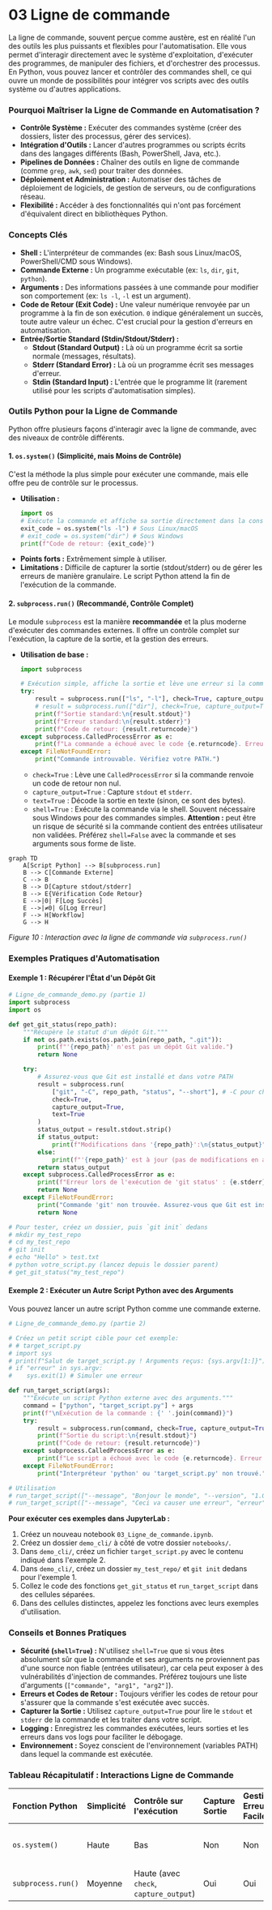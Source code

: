 # 03 Ligne de commande
La ligne de commande, souvent perçue comme austère, est en réalité l'un des outils les plus puissants et flexibles pour l'automatisation. Elle vous permet d'interagir directement avec le système d'exploitation, d'exécuter des programmes, de manipuler des fichiers, et d'orchestrer des processus. En Python, vous pouvez lancer et contrôler des commandes shell, ce qui ouvre un monde de possibilités pour intégrer vos scripts avec des outils système ou d'autres applications.

### Pourquoi Maîtriser la Ligne de Commande en Automatisation ?

* **Contrôle Système :** Exécuter des commandes système (créer des dossiers, lister des processus, gérer des services).
* **Intégration d'Outils :** Lancer d'autres programmes ou scripts écrits dans des langages différents (Bash, PowerShell, Java, etc.).
* **Pipelines de Données :** Chaîner des outils en ligne de commande (comme `grep`, `awk`, `sed`) pour traiter des données.
* **Déploiement et Administration :** Automatiser des tâches de déploiement de logiciels, de gestion de serveurs, ou de configurations réseau.
* **Flexibilité :** Accéder à des fonctionnalités qui n'ont pas forcément d'équivalent direct en bibliothèques Python.

### Concepts Clés

* **Shell :** L'interpréteur de commandes (ex: Bash sous Linux/macOS, PowerShell/CMD sous Windows).
* **Commande Externe :** Un programme exécutable (ex: `ls`, `dir`, `git`, `python`).
* **Arguments :** Des informations passées à une commande pour modifier son comportement (ex: `ls -l`, `-l` est un argument).
* **Code de Retour (Exit Code) :** Une valeur numérique renvoyée par un programme à la fin de son exécution. `0` indique généralement un succès, toute autre valeur un échec. C'est crucial pour la gestion d'erreurs en automatisation.
* **Entrée/Sortie Standard (Stdin/Stdout/Stderr) :**
    * **Stdout (Standard Output) :** Là où un programme écrit sa sortie normale (messages, résultats).
    * **Stderr (Standard Error) :** Là où un programme écrit ses messages d'erreur.
    * **Stdin (Standard Input) :** L'entrée que le programme lit (rarement utilisé pour les scripts d'automatisation simples).

### Outils Python pour la Ligne de Commande

Python offre plusieurs façons d'interagir avec la ligne de commande, avec des niveaux de contrôle différents.

#### 1. `os.system()` (Simplicité, mais Moins de Contrôle)

C'est la méthode la plus simple pour exécuter une commande, mais elle offre peu de contrôle sur le processus.

* **Utilisation :**
    ```python
    import os
    # Exécute la commande et affiche sa sortie directement dans la console
    exit_code = os.system("ls -l") # Sous Linux/macOS
    # exit_code = os.system("dir") # Sous Windows
    print(f"Code de retour: {exit_code}")
    ```
* **Points forts :** Extrêmement simple à utiliser.
* **Limitations :** Difficile de capturer la sortie (stdout/stderr) ou de gérer les erreurs de manière granulaire. Le script Python attend la fin de l'exécution de la commande.

#### 2. `subprocess.run()` (Recommandé, Contrôle Complet)

Le module `subprocess` est la manière **recommandée** et la plus moderne d'exécuter des commandes externes. Il offre un contrôle complet sur l'exécution, la capture de la sortie, et la gestion des erreurs.

* **Utilisation de base :**
    ```python
    import subprocess

    # Exécution simple, affiche la sortie et lève une erreur si la commande échoue
    try:
        result = subprocess.run(["ls", "-l"], check=True, capture_output=True, text=True) # Sous Linux/macOS
        # result = subprocess.run(["dir"], check=True, capture_output=True, text=True, shell=True) # Sous Windows
        print(f"Sortie standard:\n{result.stdout}")
        print(f"Erreur standard:\n{result.stderr}")
        print(f"Code de retour: {result.returncode}")
    except subprocess.CalledProcessError as e:
        print(f"La commande a échoué avec le code {e.returncode}. Erreur:\n{e.stderr}")
    except FileNotFoundError:
        print("Commande introuvable. Vérifiez votre PATH.")
    ```
    * `check=True` : Lève une `CalledProcessError` si la commande renvoie un code de retour non nul.
    * `capture_output=True` : Capture `stdout` et `stderr`.
    * `text=True` : Décode la sortie en texte (sinon, ce sont des bytes).
    * `shell=True` : Exécute la commande via le shell. Souvent nécessaire sous Windows pour des commandes simples. **Attention :** peut être un risque de sécurité si la commande contient des entrées utilisateur non validées. Préférez `shell=False` avec la commande et ses arguments sous forme de liste.

```mermaid
graph TD
    A[Script Python] --> B[subprocess.run]
    B --> C[Commande Externe]
    C --> B
    B --> D[Capture stdout/stderr]
    B --> E{Vérification Code Retour}
    E -->|0| F[Log Succès]
    E -->|≠0| G[Log Erreur]
    F --> H[Workflow]
    G --> H
```
*Figure 10 : Interaction avec la ligne de commande via `subprocess.run()`*

### Exemples Pratiques d'Automatisation

#### Exemple 1 : Récupérer l'État d'un Dépôt Git

```python
# Ligne_de_commande_demo.py (partie 1)
import subprocess
import os

def get_git_status(repo_path):
    """Récupère le statut d'un dépôt Git."""
    if not os.path.exists(os.path.join(repo_path, ".git")):
        print(f"'{repo_path}' n'est pas un dépôt Git valide.")
        return None

    try:
        # Assurez-vous que Git est installé et dans votre PATH
        result = subprocess.run(
            ["git", "-C", repo_path, "status", "--short"], # -C pour changer de répertoire
            check=True,
            capture_output=True,
            text=True
        )
        status_output = result.stdout.strip()
        if status_output:
            print(f"Modifications dans '{repo_path}':\n{status_output}")
        else:
            print(f"'{repo_path}' est à jour (pas de modifications en attente).")
        return status_output
    except subprocess.CalledProcessError as e:
        print(f"Erreur lors de l'exécution de 'git status' : {e.stderr}")
        return None
    except FileNotFoundError:
        print("Commande 'git' non trouvée. Assurez-vous que Git est installé et dans votre PATH.")
        return None

# Pour tester, créez un dossier, puis `git init` dedans
# mkdir my_test_repo
# cd my_test_repo
# git init
# echo "Hello" > test.txt
# python votre_script.py (lancez depuis le dossier parent)
# get_git_status("my_test_repo")
```

#### Exemple 2 : Exécuter un Autre Script Python avec des Arguments

Vous pouvez lancer un autre script Python comme une commande externe.

```python
# Ligne_de_commande_demo.py (partie 2)

# Créez un petit script cible pour cet exemple:
# # target_script.py
# import sys
# print(f"Salut de target_script.py ! Arguments reçus: {sys.argv[1:]}")
# if "erreur" in sys.argv:
#    sys.exit(1) # Simuler une erreur

def run_target_script(args):
    """Exécute un script Python externe avec des arguments."""
    command = ["python", "target_script.py"] + args
    print(f"\nExécution de la commande : {' '.join(command)}")
    try:
        result = subprocess.run(command, check=True, capture_output=True, text=True)
        print(f"Sortie du script:\n{result.stdout}")
        print(f"Code de retour: {result.returncode}")
    except subprocess.CalledProcessError as e:
        print(f"Le script a échoué avec le code {e.returncode}. Erreur:\n{e.stderr}")
    except FileNotFoundError:
        print("Interpréteur 'python' ou 'target_script.py' non trouvé.")

# Utilisation
# run_target_script(["--message", "Bonjour le monde", "--version", "1.0"])
# run_target_script(["--message", "Ceci va causer une erreur", "erreur"])
```

**Pour exécuter ces exemples dans JupyterLab :**

1.  Créez un nouveau notebook `03_Ligne_de_commande.ipynb`.
2.  Créez un dossier `demo_cli/` à côté de votre dossier `notebooks/`.
3.  Dans `demo_cli/`, créez un fichier `target_script.py` avec le contenu indiqué dans l'exemple 2.
4.  Dans `demo_cli/`, créez un dossier `my_test_repo/` et `git init` dedans pour l'exemple 1.
5.  Collez le code des fonctions `get_git_status` et `run_target_script` dans des cellules séparées.
6.  Dans des cellules distinctes, appelez les fonctions avec leurs exemples d'utilisation.

### Conseils et Bonnes Pratiques

* **Sécurité (`shell=True`) :** N'utilisez `shell=True` que si vous êtes absolument sûr que la commande et ses arguments ne proviennent pas d'une source non fiable (entrées utilisateur), car cela peut exposer à des vulnérabilités d'injection de commandes. Préférez toujours une liste d'arguments (`["commande", "arg1", "arg2"]`).
* **Erreurs et Codes de Retour :** Toujours vérifier les codes de retour pour s'assurer que la commande s'est exécutée avec succès.
* **Capturer la Sortie :** Utilisez `capture_output=True` pour lire le `stdout` et `stderr` de la commande et les traiter dans votre script.
* **Logging :** Enregistrez les commandes exécutées, leurs sorties et les erreurs dans vos logs pour faciliter le débogage.
* **Environnement :** Soyez conscient de l'environnement (variables PATH) dans lequel la commande est exécutée.

### Tableau Récapitulatif : Interactions Ligne de Commande

| Fonction Python  | Simplicité | Contrôle sur l'exécution | Capture Sortie | Gestion Erreurs Facile | Utilisation Recommandée |
| :--------------- | :--------- | :----------------------- | :------------- | :--------------------- | :---------------------- |
| `os.system()`    | Haute      | Bas                      | Non            | Non                    | Commandes très simples, pas de besoin de sortie |
| `subprocess.run()` | Moyenne    | Haute (avec `check`, `capture_output`) | Oui            | Oui                    | **Toutes les automatisations sérieuses** |
